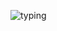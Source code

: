 ![typing](https://readme-typing-svg.demolab.com?size=30&pause=1000&color=FFC0CB&center=true&vCenter=true&width=900&lines=C%23+•+C%2B%2B+•+Java+•+Python+•+JavaScript+•+SQL)
